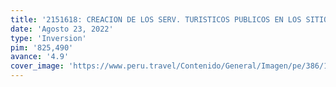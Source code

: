 ```yaml
---
title: '2151618: CREACION DE LOS SERV. TURISTICOS PUBLICOS EN LOS SITIOS ARQ. DE YALAPE, KARAJIA, LAGUNA DE LOS CONDORES, MAKCRO, TELLA, KUELAP, REVASH, OLAN, LA CONGONA Y CORREDOR TURISTICO DEL ALTO UTCUBAMBA, EN LAS PROVINCIAS DE CHACHAPOYAS Y LUYA-REGION AMAZONAS'
date: 'Agosto 23, 2022'
type: 'Inversion'
pim: '825,490'
avance: '4.9'
cover_image: 'https://www.peru.travel/Contenido/General/Imagen/pe/386/1.1/kuelap-fortaleza.jpg'
---
```

